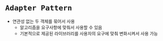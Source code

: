 # `Adapter Pattern`

- 연관성 없는 두 객체를 묶어서 사용
  - 알고리즘을 요구사항에 맞춰서 사용할 수 있음
  - 기본적으로 제공된 라이브러리를 사용자의 요구에 맞춰 변화시켜서 사용 가능